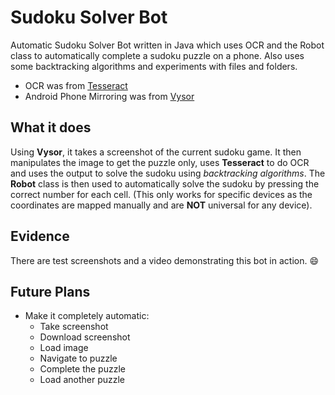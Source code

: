 # Sudoku Solver Bot
Automatic Sudoku Solver Bot written in Java which uses OCR and the Robot class to automatically complete a sudoku puzzle on a phone. Also uses some backtracking algorithms and experiments with files and folders. 

- OCR was from [Tesseract](https://github.com/tesseract-ocr/tesseract)
- Android Phone Mirroring was from [Vysor](https://www.vysor.io/)

## What it does
Using **Vysor**, it takes a screenshot of the current sudoku game. It then manipulates the image to get the puzzle only, uses **Tesseract** to do OCR and uses the output to solve the sudoku using *backtracking algorithms*. The **Robot** class is then used to automatically solve the sudoku by pressing the correct number for each cell. (This only works for specific devices as the coordinates are mapped manually and are **NOT** universal for any device).
## Evidence
There are test screenshots and a video demonstrating this bot in action. :smile:
## Future Plans
- Make it completely automatic:
  - Take screenshot
  - Download screenshot
  - Load image
  - Navigate to puzzle
  - Complete the puzzle
  - Load another puzzle
